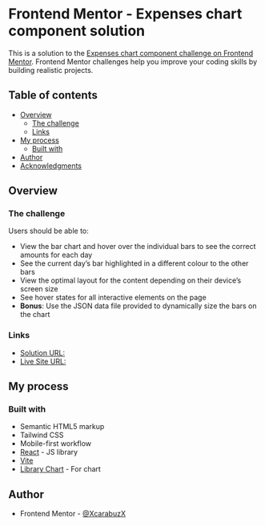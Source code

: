 # Frontend Mentor - Expenses chart component solution

This is a solution to the [Expenses chart component challenge on Frontend Mentor](https://www.frontendmentor.io/challenges/expenses-chart-component-e7yJBUdjwt). Frontend Mentor challenges help you improve your coding skills by building realistic projects. 

## Table of contents

- [Overview](#overview)
  - [The challenge](#the-challenge)
  - [Links](#links)
- [My process](#my-process)
  - [Built with](#built-with)
- [Author](#author)
- [Acknowledgments](#acknowledgments)


## Overview

### The challenge

Users should be able to:

- View the bar chart and hover over the individual bars to see the correct amounts for each day
- See the current day’s bar highlighted in a different colour to the other bars
- View the optimal layout for the content depending on their device’s screen size
- See hover states for all interactive elements on the page
- **Bonus**: Use the JSON data file provided to dynamically size the bars on the chart


### Links

- [Solution URL:](https://github.com/XcarabuzX/expenses_chart_component)
- [Live Site URL:](https://willowy-croquembouche-e7c151.netlify.app/)

## My process

### Built with

- Semantic HTML5 markup
- Tailwind CSS
- Mobile-first workflow
- [React](https://reactjs.org/) - JS library
- [Vite](https://vitejs.dev/)
- [Library Chart](https://www.chartjs.org/) - For chart


## Author

- Frontend Mentor - [@XcarabuzX](https://www.frontendmentor.io/profile/XcarabuzX)


